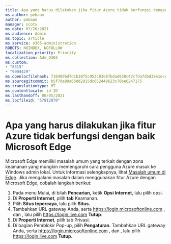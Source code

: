 ```yaml
---
title: Apa yang harus dilakukan jika fitur Azure tidak berfungsi dengan baik Microsoft Edge
ms.author: pebaum
author: pebaum
manager: scotv
ms.date: 07/26/2021
ms.audience: Admin
ms.topic: article
ms.service: o365-administration
ROBOTS: NOINDEX, NOFOLLOW
localization_priority: Priority
ms.collection: Adm_O365
ms.custom:
- "8315"
- "9004429"
ms.openlocfilehash: 710489bd7dcb10f5c953c83e87bdad030c47cfda7dbd38e1eceae78bfe0d8790
ms.sourcegitcommit: b5f7da89a650d2915dc652449623c78be6247175
ms.translationtype: MT
ms.contentlocale: id-ID
ms.lasthandoff: 08/05/2021
ms.locfileid: "57812870"
---
```

# <a name="what-to-do-if-azure-features-dont-work-properly-in-microsoft-edge"></a>Apa yang harus dilakukan jika fitur Azure tidak berfungsi dengan baik Microsoft Edge

Microsoft Edge memiliki masalah umum yang terkait dengan zona keamanan yang mungkin memengaruhi cara pengguna Azure masuk ke Windows admin lokal. Untuk informasi selengkapnya, lihat [Masalah umum di Edge](https://go.microsoft.com/fwlink/?linkid=2140608). Jika mengalami masalah dalam menggunakan fitur Azure dengan Microsoft Edge, cobalah langkah berikut:

1. Pada menu Mulai, di bilah **Pencarian,** ketik **Opsi Internet**, lalu pilih opsi.
1. Di **Properti Internet**, pilih **tab** Keamanan.
1. Pilih **Situs tepercaya**, lalu pilih **Situs.**
1. Tambahkan URL gateway Anda, serta <https://login.microsoftonline.com> , dan , lalu pilih <https://login.live.com> **Tutup**.
1. Di **Properti Internet**, pilih tab Privasi. 
1. Di bagian Pemblokir Pop-up, pilih **Pengaturan**. Tambahkan URL gateway Anda, serta <https://login.microsoftonline.com> , dan , lalu pilih <https://login.live.com> **Tutup**.